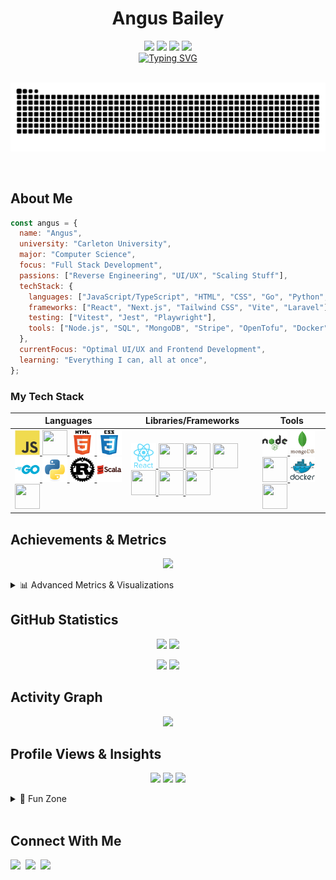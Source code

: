 <h1 align="center">Angus Bailey</h1>

<div align="center">
  <img src="https://img.shields.io/badge/Age-20-blue" />
  <img src="https://img.shields.io/badge/Focus-Full%20Stack%20Development-brightgreen" />
  <img src="https://img.shields.io/badge/University-Carleton%20University-success" />
  <img src="https://komarev.com/ghpvc/?username=boshyxd&color=blueviolet&style=flat" />
</div>

<div align="center">
  <a href="https://git.io/typing-svg"><img src="https://readme-typing-svg.herokuapp.com?font=Fira+Code&size=21&pause=1000&color=39FF14&vCenter=true&width=650&lines=Building+the+future+with+Full+Stack+Development" alt="Typing SVG" /></a>
</div>

<br />

<p align="center">
  <picture>
    <source media="(prefers-color-scheme: dark)" srcset="https://raw.githubusercontent.com/boshyxd/boshyxd/output/github-snake-dark.svg" />
    <source media="(prefers-color-scheme: light)" srcset="https://raw.githubusercontent.com/boshyxd/boshyxd/output/github-snake.svg" />
    <img alt="github-snake" src="https://raw.githubusercontent.com/boshyxd/boshyxd/output/github-snake.svg" />
  </picture>
</p>

<br />

## About Me

```javascript
const angus = {
  name: "Angus",
  university: "Carleton University",
  major: "Computer Science",
  focus: "Full Stack Development",
  passions: ["Reverse Engineering", "UI/UX", "Scaling Stuff"],
  techStack: {
    languages: ["JavaScript/TypeScript", "HTML", "CSS", "Go", "Python", "Rust", "Scala", "LaTeX"],
    frameworks: ["React", "Next.js", "Tailwind CSS", "Vite", "Laravel"],
    testing: ["Vitest", "Jest", "Playwright"],
    tools: ["Node.js", "SQL", "MongoDB", "Stripe", "OpenTofu", "Docker", "Git"],
  },
  currentFocus: "Optimal UI/UX and Frontend Development",
  learning: "Everything I can, all at once",
};
```

### My Tech Stack

<!-- markdownlint-disable -->

<div class="tg-wrap" align="center">
  <table>
    <thead>
      <tr>
        <th>Languages</th>
        <th>Libraries/Frameworks</th>
        <th>Tools</th>
      </tr>
    </thead>
    <tbody>
      <tr>
        <td>
          <!-- JavaScript/TypeScript -->
          <a href="https://developer.mozilla.org/en-US/docs/Web/JavaScript" target="_blank" rel="noreferrer">
            <img src="https://raw.githubusercontent.com/devicons/devicon/master/icons/javascript/javascript-original.svg" width="40" height="40" />
          </a>
          <a href="https://www.typescriptlang.org/" target="_blank" rel="noreferrer">
            <img src="https://cdn.jsdelivr.net/gh/devicons/devicon/icons/typescript/typescript-original.svg" width="40" height="40" />
          </a>
          <!-- HTML/CSS -->
          <a href="https://www.w3.org/html/" target="_blank" rel="noreferrer">
            <img src="https://raw.githubusercontent.com/devicons/devicon/master/icons/html5/html5-original-wordmark.svg" width="40" height="40" />
          </a>
          <a href="https://www.w3schools.com/css/" target="_blank" rel="noreferrer">
            <img src="https://raw.githubusercontent.com/devicons/devicon/master/icons/css3/css3-original-wordmark.svg" width="40" height="40" />
          </a>
          <!-- Go -->
          <a href="https://golang.org" target="_blank" rel="noreferrer">
            <img src="https://raw.githubusercontent.com/devicons/devicon/master/icons/go/go-original-wordmark.svg" width="40" height="40" />
          </a>
          <!-- Python -->
          <a href="https://www.python.org" target="_blank" rel="noreferrer">
            <img src="https://raw.githubusercontent.com/devicons/devicon/master/icons/python/python-original.svg" width="40" height="40" />
          </a>
          <!-- Rust -->
          <a href="https://www.rust-lang.org" target="_blank" rel="noreferrer">
            <img src="https://raw.githubusercontent.com/devicons/devicon/master/icons/rust/rust-original.svg" width="40" height="40" />
          </a>
          <!-- Scala -->
          <a href="https://www.scala-lang.org" target="_blank" rel="noreferrer">
            <img src="https://raw.githubusercontent.com/devicons/devicon/master/icons/scala/scala-original-wordmark.svg" width="40" height="40" />
          </a>
          <!-- LaTeX -->
          <a href="https://www.latex-project.org/" target="_blank" rel="noreferrer">
            <img src="https://cdn.worldvectorlogo.com/logos/latex.svg" width="40" height="40" />
          </a>
        </td>
        <td>
          <!-- React -->
          <a href="https://reactjs.org/" target="_blank" rel="noreferrer">
            <img src="https://raw.githubusercontent.com/devicons/devicon/master/icons/react/react-original-wordmark.svg" width="40" height="40" />
          </a>
          <!-- Next.js -->
          <a href="https://nextjs.org/" target="_blank" rel="noreferrer">
            <img src="https://cdn.jsdelivr.net/gh/devicons/devicon/icons/nextjs/nextjs-original.svg" width="40" height="40" />
          </a>
          <!-- Tailwind -->
          <a href="https://tailwindcss.com/" target="_blank" rel="noreferrer">
            <img src="https://www.vectorlogo.zone/logos/tailwindcss/tailwindcss-icon.svg" width="40" height="40" />
          </a>
          <!-- Vite -->
          <a href="https://vitejs.dev/" target="_blank" rel="noreferrer">
            <img src="https://vitejs.dev/logo.svg" width="40" height="40" />
          </a>
          <!-- Testing -->
          <a href="https://vitest.dev/" target="_blank" rel="noreferrer">
            <img src="https://vitest.dev/logo.svg" width="40" height="40" />
          </a>
          <a href="https://jestjs.io/" target="_blank" rel="noreferrer">
            <img src="https://www.vectorlogo.zone/logos/jestjsio/jestjsio-icon.svg" width="40" height="40" />
          </a>
          <a href="https://playwright.dev/" target="_blank" rel="noreferrer">
            <img src="https://playwright.dev/img/playwright-logo.svg" width="40" height="40" />
          </a>
        </td>
        <td>
          <!-- Node.js -->
          <a href="https://nodejs.org" target="_blank" rel="noreferrer">
            <img src="https://raw.githubusercontent.com/devicons/devicon/master/icons/nodejs/nodejs-original-wordmark.svg" width="40" height="40" />
          </a>
          <!-- MongoDB -->
          <a href="https://www.mongodb.com/" target="_blank" rel="noreferrer">
            <img src="https://raw.githubusercontent.com/devicons/devicon/master/icons/mongodb/mongodb-original-wordmark.svg" width="40" height="40" />
          </a>
          <!-- Stripe -->
          <a href="https://stripe.com" target="_blank" rel="noreferrer">
            <img src="https://www.vectorlogo.zone/logos/stripe/stripe-icon.svg" width="40" height="40" />
          </a>
          <!-- Docker -->
          <a href="https://www.docker.com/" target="_blank" rel="noreferrer">
            <img src="https://raw.githubusercontent.com/devicons/devicon/master/icons/docker/docker-original-wordmark.svg" width="40" height="40" />
          </a>
          <!-- Git -->
          <a href="https://git-scm.com/" target="_blank" rel="noreferrer">
            <img src="https://www.vectorlogo.zone/logos/git-scm/git-scm-icon.svg" width="40" height="40" />
          </a>
        </td>
      </tr>
    </tbody>
  </table>
</div>

<!-- markdownlint-restore -->

## Achievements & Metrics

<p align="center">
  <img src="https://github-profile-trophy.vercel.app/?username=boshyxd&theme=tokyonight&no-frame=true&row=1&column=6" />
</p>

<details>
<summary>📊 Advanced Metrics & Visualizations</summary>
<br>

<p align="center">
  <img src="https://github.com/boshyxd/boshyxd/blob/main/github-metrics.svg" alt="Metrics" width="100%">
</p>

</details>

## GitHub Statistics

<p align="center">
  <img width="49%" src="https://github-readme-stats.vercel.app/api?username=boshyxd&show_icons=true&theme=tokyonight&hide_border=true&count_private=true&bg_color=0D1117&title_color=58A6FF&text_color=C9D1D9&icon_color=58A6FF" />
  <img width="49%" src="https://github-readme-streak-stats.herokuapp.com/?user=boshyxd&theme=tokyonight&hide_border=true&background=0D1117&stroke=30363D&ring=58A6FF&fire=FF6B6B&currStreakNum=C9D1D9&sideNums=C9D1D9&currStreakLabel=58A6FF&sideLabels=7D8590&dates=7D8590" />
</p>

<p align="center">
  <img width="49%" src="https://github-readme-stats.vercel.app/api/top-langs/?username=boshyxd&layout=compact&theme=tokyonight&hide_border=true&bg_color=0D1117&title_color=58A6FF&text_color=C9D1D9&langs_count=8" />
  <img width="49%" src="https://github-readme-stats.vercel.app/api/wakatime?username=boshyxd&theme=tokyonight&hide_border=true&bg_color=0D1117&title_color=58A6FF&text_color=C9D1D9&layout=compact" />
</p>

## Activity Graph

<p align="center">
  <img src="https://github-readme-activity-graph.vercel.app/graph?username=boshyxd&custom_title=Contribution%20Activity&theme=tokyo-night&hide_border=true&area=true&bg_color=0D1117&color=58A6FF&line=58A6FF&point=FF6B6B" width="100%" />
</p>

## Profile Views & Insights

<p align="center">
  <img src="https://komarev.com/ghpvc/?username=boshyxd&label=Profile%20Views&color=58A6FF&style=for-the-badge" />
  <img src="https://img.shields.io/github/followers/boshyxd?label=Followers&style=for-the-badge&color=58A6FF" />
  <img src="https://img.shields.io/badge/Focus-Full%20Stack%20Development-FF6B6B?style=for-the-badge" />
</p>

<details>
<summary>🎯 Fun Zone</summary>
<br>

<div align="center">
  <img src="https://quotes-github-readme.vercel.app/api?type=horizontal&theme=tokyonight" width="400px" />
  <img src="https://readme-jokes.vercel.app/api?theme=tokyonight" width="400px" alt="Jokes Card" />
</div>

</details>

<br />

## Connect With Me

<p align="left">
  <a target="_blank" href="https://discordapp.com/users/104850262845313024"><img src="https://img.shields.io/badge/-Discord-7289da?style=for-the-badge&logo=Discord&logoColor=white"></a>&nbsp;
  <a target="_blank" href="mailto:angus.e.bailey@gmail.com"><img src="https://img.shields.io/badge/-Gmail-D14836?style=for-the-badge&logo=Gmail&logoColor=white"></a>&nbsp;
  <a target="_blank" href="https://www.instagram.com/angusb2004/"><img src="https://img.shields.io/badge/-Instagram-E1306C?style=for-the-badge&logo=Instagram&logoColor=white"></a>
</p>
